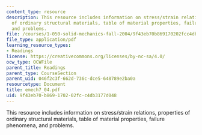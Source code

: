 ```yaml
---
content_type: resource
description: This resource includes information on stress/strain relations, properties
  of ordinary structural materials, table of material properties, failure phenomena,
  and problems.
file: /courses/1-050-solid-mechanics-fall-2004/9f43eb70b869170202fcc4db3177d048_emech7_04.pdf
file_type: application/pdf
learning_resource_types:
- Readings
license: https://creativecommons.org/licenses/by-nc-sa/4.0/
ocw_type: OCWFile
parent_title: Readings
parent_type: CourseSection
parent_uid: 046f2c3f-662d-736c-dce5-648789e2ba0a
resourcetype: Document
title: emech7_04.pdf
uid: 9f43eb70-b869-1702-02fc-c4db3177d048
---
```

This resource includes information on stress/strain relations, properties of ordinary structural materials, table of material properties, failure phenomena, and problems.
